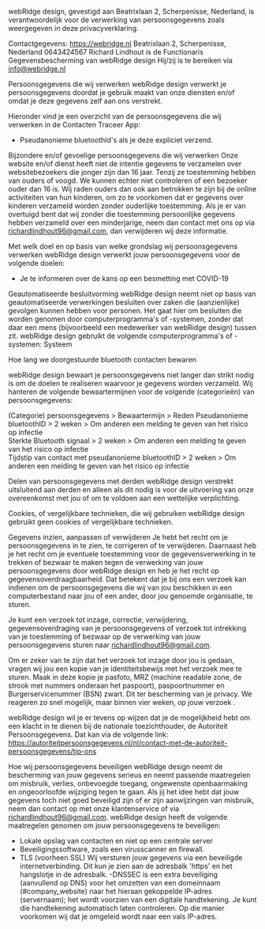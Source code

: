 webRidge design, gevestigd aan Beatrixlaan 2, Scherpenisse, Nederland, is verantwoordelijk voor de verwerking van persoonsgegevens zoals weergegeven in deze privacyverklaring.

Contactgegevens:
https://webridge.nl
Beatrixlaan 2, Scherpenisse, Nederland
0643424567
Richard Lindhout is de Functionaris Gegevensbescherming van webRidge design Hij/zij is te bereiken via info@webridge.nl

Persoonsgegevens die wij verwerken
webRidge design verwerkt je persoonsgegevens doordat je gebruik maakt van onze diensten en/of omdat je deze gegevens zelf aan ons verstrekt.

Hieronder vind je een overzicht van de persoonsgegevens die wij verwerken in de Contacten Traceer App:
- Pseudanonieme bluetoothId's als je deze expliciet verzend.


Bijzondere en/of gevoelige persoonsgegevens die wij verwerken
Onze website en/of dienst heeft niet de intentie gegevens te verzamelen over websitebezoekers die jonger zijn dan 16 jaar. Tenzij ze toestemming hebben van ouders of voogd. We kunnen echter niet controleren of een bezoeker ouder dan 16 is. Wij raden ouders dan ook aan betrokken te zijn bij de online activiteiten van hun kinderen, om zo te voorkomen dat er gegevens over kinderen verzameld worden zonder ouderlijke toestemming. Als je er van overtuigd bent dat wij zonder die toestemming persoonlijke gegevens hebben verzameld over een minderjarige, neem dan contact met ons op via richardlindhout96@gmail.com, dan verwijderen wij deze informatie.


Met welk doel en op basis van welke grondslag wij persoonsgegevens verwerken
webRidge design verwerkt jouw persoonsgegevens voor de volgende doelen:
- Je te informeren over de kans op een besmetting met COVID-19


Geautomatiseerde besluitvorming
webRidge design neemt niet op basis van geautomatiseerde verwerkingen besluiten over zaken die (aanzienlijke) gevolgen kunnen hebben voor personen. Het gaat hier om besluiten die worden genomen door computerprogramma's of -systemen, zonder dat daar een mens (bijvoorbeeld een medewerker van webRidge design) tussen zit. webRidge design gebruikt de volgende computerprogramma's of -systemen:
Systeem 


Hoe lang we doorgestuurde bluetooth contacten bewaren

webRidge design bewaart je persoonsgegevens niet langer dan strikt nodig is om de doelen te realiseren waarvoor je gegevens worden verzameld. Wij hanteren de volgende bewaartermijnen voor de volgende (categorieën) van persoonsgegevens:

(Categorie) persoonsgegevens  > Bewaartermijn > Reden
Pseudanonieme bluetoothID  > 2 weken > Om anderen een melding te geven van het risico op infectie                         
Sterkte Bluetooth signaal  > 2 weken > Om anderen een melding te geven van het risico op infectie                         
Tijdstip van contact met pseudanonieme bluetoothID  > 2 weken > Om anderen een melding te geven van het risico op infectie                         



Delen van persoonsgegevens met derden
webRidge design verstrekt uitsluitend aan derden en alleen als dit nodig is voor de uitvoering van onze overeenkomst met jou of om te voldoen aan een wettelijke verplichting. 


Cookies, of vergelijkbare technieken, die wij gebruiken
webRidge design gebruikt geen cookies of vergelijkbare technieken.


Gegevens inzien, aanpassen of verwijderen 
Je hebt het recht om je persoonsgegevens in te zien, te corrigeren of te verwijderen. Daarnaast heb je het recht om je eventuele toestemming voor de gegevensverwerking in te trekken of bezwaar te maken tegen de verwerking van jouw persoonsgegevens door webRidge design en heb je het recht op gegevensoverdraagbaarheid. Dat betekent dat je bij ons een verzoek kan indienen om de persoonsgegevens die wij van jou beschikken in een computerbestand naar jou of een ander, door jou genoemde organisatie, te sturen. 

Je kunt een verzoek tot inzage, correctie, verwijdering, gegevensoverdraging van je persoonsgegevens of verzoek tot intrekking van je toestemming of bezwaar op de verwerking van jouw persoonsgegevens sturen naar richardlindhout96@gmail.com.

Om er zeker van te zijn dat het verzoek tot inzage door jou is gedaan, vragen wij jou een kopie van je identiteitsbewijs met het verzoek mee te sturen. Maak in deze kopie je pasfoto, MRZ (machine readable zone, de strook met nummers onderaan het paspoort), paspoortnummer en Burgerservicenummer (BSN) zwart. Dit ter bescherming van je privacy. We reageren zo snel mogelijk, maar binnen vier weken, op jouw verzoek .

webRidge design wil je er tevens op wijzen dat je de mogelijkheid hebt om een klacht in te dienen bij de nationale toezichthouder, de Autoriteit Persoonsgegevens. Dat kan via de volgende link: https://autoriteitpersoonsgegevens.nl/nl/contact-met-de-autoriteit-persoonsgegevens/tip-ons



Hoe wij persoonsgegevens beveiligen
webRidge design neemt de bescherming van jouw gegevens serieus en neemt passende maatregelen om misbruik, verlies, onbevoegde toegang, ongewenste openbaarmaking en ongeoorloofde wijziging tegen te gaan. Als jij het idee hebt dat jouw gegevens toch niet goed beveiligd zijn of er zijn aanwijzingen van misbruik, neem dan contact op met onze klantenservice of via richardlindhout96@gmail.com. webRidge design heeft de volgende maatregelen genomen om jouw persoonsgegevens te beveiligen: 
- Lokale opslag van contacten en niet op een centrale server
- Beveiligingssoftware, zoals een virusscanner en firewall.
- TLS (voorheen SSL) Wij versturen jouw gegevens via een beveiligde internetverbinding. Dit kun je zien aan de adresbalk 'https' en het hangslotje in de adresbalk.
-DNSSEC is een extra beveiliging (aanvullend op DNS) voor het omzetten van een domeinnaam (#company_website) naar het hieraan gekoppelde IP-adres (servernaam); het wordt voorzien van een digitale handtekening. Je kunt die handtekening automatisch laten controleren. Op die manier voorkomen wij dat je omgeleid wordt naar een vals IP-adres.

